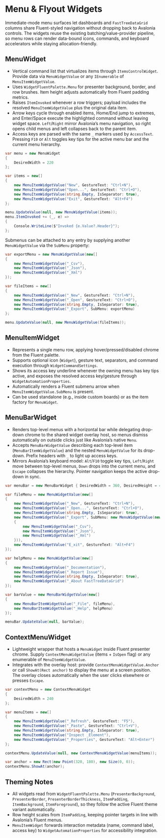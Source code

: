 # Menu & Flyout Widgets

Immediate-mode menu surfaces let dashboards and `FastTreeDataGrid` columns share Fluent-styled navigation without dropping back to Avalonia controls. The widgets reuse the existing batching/value-provider pipeline, so menu rows can render data-bound icons, commands, and keyboard accelerators while staying allocation-friendly.

## MenuWidget
- Vertical command list that virtualizes items through `ItemsControlWidget`. Provide data via `MenuWidgetValue` or any `IEnumerable` of `MenuItemWidgetValue`.
- Uses `WidgetFluentPalette.Menu` for presenter background, border, and row brushes. Item height adjusts automatically from Fluent padding metrics.
- Raises `ItemInvoked` whenever a row triggers; payload includes the resolved `MenuItemWidgetValue` plus the original data item.
- Arrow keys cycle through enabled items, Home/End jump to extremes, and Enter/Space execute the highlighted command without leaving widget space. `Left`/`Right` mirror Avalonia’s menu navigation, so right opens child menus and left collapses back to the parent item.
- Access keys are parsed with the same `_` markers used by `AccessText`. Pressing `F10` or `Alt` toggles key tips for the active menu bar and the current menu hierarchy.

```csharp
var menu = new MenuWidget
{
    DesiredWidth = 220
};

var items = new[]
{
    new MenuItemWidgetValue("New", GestureText: "Ctrl+N"),
    new MenuItemWidgetValue("Open...", GestureText: "Ctrl+O"),
    new MenuItemWidgetValue(string.Empty, IsSeparator: true),
    new MenuItemWidgetValue("Exit", GestureText: "Alt+F4")
};

menu.UpdateValue(null, new MenuWidgetValue(items));
menu.ItemInvoked += (_, e) =>
{
    Console.WriteLine($"Invoked {e.Value?.Header}");
};
```

Submenus can be attached to any entry by supplying another `MenuWidgetValue` via the `SubMenu` property:

```csharp
var exportMenu = new MenuWidgetValue(new[]
{
    new MenuItemWidgetValue("_Csv"),
    new MenuItemWidgetValue("_Json"),
    new MenuItemWidgetValue("_Xml")
});

var fileItems = new[]
{
    new MenuItemWidgetValue("_New", GestureText: "Ctrl+N"),
    new MenuItemWidgetValue("_Open", GestureText: "Ctrl+O"),
    new MenuItemWidgetValue(string.Empty, IsSeparator: true),
    new MenuItemWidgetValue("_Export", SubMenu: exportMenu)
};

menu.UpdateValue(null, new MenuWidgetValue(fileItems));
```

## MenuItemWidget
- Represents a single menu row, applying hover/pressed/disabled chrome from the Fluent palette.
- Supports optional icon (`Widget`), gesture text, separators, and command execution through `WidgetCommandSettings`.
- Shows its access key underline whenever the owning menu has key tips active, and exposes the resolved access key/gesture through `WidgetAutomationProperties`.
- Automatically renders a Fluent submenu arrow when `MenuItemWidgetValue.SubMenu` is present.
- Can be used standalone (e.g., inside custom boards) or as the item factory for `MenuWidget`.

## MenuBarWidget
- Renders top-level menus with a horizontal bar while delegating drop-down chrome to the shared widget overlay host, so menus dismiss automatically on outside clicks just like Avalonia’s native `Menu`.
- Accepts `MenuBarWidgetValue` describing each top-level item (`MenuBarItemWidgetValue`) and the nested `MenuWidgetValue` for its drop-down. Prefix headers with `_` to light up access keys.
- Mirrors Avalonia’s keyboard model: `Alt`/`F10` toggle key tips, `Left`/`Right` move between top-level menus, `Down` drops into the current menu, and `Escape` collapses the hierarchy. Pointer navigation keeps the active drop-down in sync.

```csharp
var menuBar = new MenuBarWidget { DesiredWidth = 360, DesiredHeight = 48 };

var fileMenu = new MenuWidgetValue(new[]
{
    new MenuItemWidgetValue("_New", GestureText: "Ctrl+N"),
    new MenuItemWidgetValue("_Open...", GestureText: "Ctrl+O"),
    new MenuItemWidgetValue(string.Empty, IsSeparator: true),
    new MenuItemWidgetValue("_Export", SubMenu: new MenuWidgetValue(new[]
    {
        new MenuItemWidgetValue("_Csv"),
        new MenuItemWidgetValue("_Json"),
        new MenuItemWidgetValue("_Xml")
    })),
    new MenuItemWidgetValue("E_xit", GestureText: "Alt+F4")
});

var helpMenu = new MenuWidgetValue(new[]
{
    new MenuItemWidgetValue("_Documentation"),
    new MenuItemWidgetValue("_Report Issue"),
    new MenuItemWidgetValue(string.Empty, IsSeparator: true),
    new MenuItemWidgetValue("_About FastTreeDataGrid")
});

var barValue = new MenuBarWidgetValue(new[]
{
    new MenuBarItemWidgetValue("_File", fileMenu),
    new MenuBarItemWidgetValue("_Help", helpMenu)
});

menuBar.UpdateValue(null, barValue);
```

## ContextMenuWidget
- Lightweight wrapper that hosts a `MenuWidget` inside Fluent presenter chrome. Supply `ContextMenuWidgetValue` (items + `IsOpen` flag) or any enumerable of `MenuItemWidgetValue`.
- Integrates with the overlay host: provide `ContextMenuWidgetValue.Anchor` or call `ShowAt(Rect anchor)` to display the menu at a screen position. The overlay closes automatically when the user clicks elsewhere or presses `Escape`.

```csharp
var contextMenu = new ContextMenuWidget
{
    DesiredWidth = 240
};

var menuItems = new[]
{
    new MenuItemWidgetValue("_Refresh", GestureText: "F5"),
    new MenuItemWidgetValue("_Paste", GestureText: "Ctrl+V"),
    new MenuItemWidgetValue(string.Empty, IsSeparator: true),
    new MenuItemWidgetValue("Inspect _Element"),
    new MenuItemWidgetValue("_Properties", GestureText: "Alt+Enter")
};

contextMenu.UpdateValue(null, new ContextMenuWidgetValue(menuItems));

var anchor = new Rect(new Point(320, 180), new Size(0, 0));
contextMenu.ShowAt(anchor);
```

## Theming Notes
- All widgets read from `WidgetFluentPalette.Menu` (`PresenterBackground`, `PresenterBorder`, `PresenterBorderThickness`, `ItemPadding`, `ItemBackground`, `ItemForeground`), so they follow the active Fluent theme variant automatically.
- Row height scales from `ItemPadding`, keeping pointer targets in line with Avalonia’s Fluent menus.
- `MenuItemWidget` forwards interaction metadata (name, command label, access key) to `WidgetAutomationProperties` for accessibility integration.
